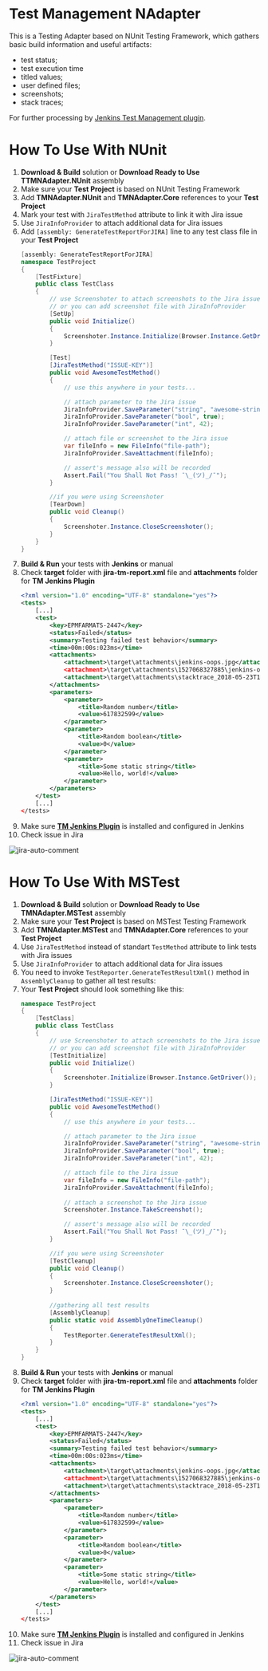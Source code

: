# Test Management NAdapter
This is a Testing Adapter based on NUnit Testing Framework, which gathers basic build information and useful artifacts:
*  test status;
*  test execution time
*  titled values;
*  user defined files;
*  screenshots;
*  stack traces;

For further processing by [Jenkins Test Management plugin](https://github.com/teo-rakan/test-management-jenkins-plugin).

# How To Use With NUnit
1. **Download & Build** solution or **Download Ready to Use TTMNAdapter.NUnit** assembly
2. Make sure your **Test Project** is based on NUnit Testing Framework
3. Add **TMNAdapter.NUnit** and **TMNAdapter.Core** references to your **Test Project**
4. Mark your test with `JiraTestMethod` attribute to link it with Jira issue
5. Use `JiraInfoProvider` to attach additional data for Jira issues
6. Add `[assembly: GenerateTestReportForJIRA]` line to any test class file in your **Test Project**
	```csharp
	[assembly: GenerateTestReportForJIRA]
	namespace TestProject
	{
		[TestFixture]
		public class TestClass
		{
			// use Screenshoter to attach screenshots to the Jira issue
			// or you can add screenshot file with JiraInfoProvider
			[SetUp]
			public void Initialize()
			{
				Screenshoter.Instance.Initialize(Browser.Instance.GetDriver());
			}

			[Test]
			[JiraTestMethod("ISSUE-KEY")]
			public void AwesomeTestMethod()
			{
				// use this anywhere in your tests...

				// attach parameter to the Jira issue
				JiraInfoProvider.SaveParameter("string", "awesome-string");
				JiraInfoProvider.SaveParameter("bool", true);
				JiraInfoProvider.SaveParameter("int", 42);

				// attach file or screenshot to the Jira issue
				var fileInfo = new FileInfo("file-path");
				JiraInfoProvider.SaveAttachment(fileInfo);

				// assert's message also will be recorded
				Assert.Fail("You Shall Not Pass! ¯\_(ツ)_/¯");
			}

			//if you were using Screenshoter
			[TearDown]
    		public void Cleanup()
    		{
       			Screenshoter.Instance.CloseScreenshoter();
	    	}
		}
	}
	```
7. **Build & Run** your tests with **Jenkins** or manual
8. Check **target** folder with **jira-tm-report.xml** file and **attachments** folder for **TM Jenkins Plugin**
	```xml
	<?xml version="1.0" encoding="UTF-8" standalone="yes"?>
	<tests>
		[...]
	    <test>
		    <key>EPMFARMATS-2447</key>
			<status>Failed</status>
		    <summary>Testing failed test behavior</summary>
		    <time>00m:00s:023ms</time>
		    <attachments>
			    <attachment>\target\attachments\jenkins-oops.jpg</attachment
			    <attachment>\target\attachments\1527068327885\jenkins-oops.jpg</attachment>
			    <attachment>\target\attachments\stacktrace_2018-05-23T12-38-47.897.txt</attachment>
			</attachments>
			<parameters>
				<parameter>
					<title>Random number</title>
					<value>617832599</value>
				</parameter>
				<parameter>
					<title>Random boolean</title>
			        <value>0</value>
				</parameter>
				<parameter>
					<title>Some static string</title>
					<value>Hello, world!</value>
				</parameter>
			</parameters>
		</test>
		[...]
	</tests>
	```
9. Make sure [**TM Jenkins Plugin**](https://github.com/teo-rakan/test-management-jenkins-plugin) is installed and configured in Jenkins
10. Check issue in Jira

![jira-auto-comment](/uploads/25f8de4d7e0e854834c595d2cb4699f6/jira-auto-comment.jpg)

# How To Use With MSTest
1. **Download & Build** solution or **Download Ready to Use TMNAdapter.MSTest** assembly
2. Make sure your **Test Project** is based on MSTest Testing Framework
3. Add **TMNAdapter.MSTest** and **TMNAdapter.Core** references to your **Test Project**
4. Use `JiraTestMethod` instead of standart `TestMethod` attribute to link tests with Jira issues
5. Use `JiraInfoProvider` to attach additional data for Jira issues
6. You need to invoke `TestReporter.GenerateTestResultXml()` method in `AssemblyCleanup` to gather all test results:
7. Your **Test Project** should look something like this:
	```csharp
	namespace TestProject
	{
		[TestClass]
		public class TestClass
		{
			// use Screenshoter to attach screenshots to the Jira issue
			// or you can add screenshot file with JiraInfoProvider
			[TestInitialize]
			public void Initialize()
			{
        		Screenshoter.Initialize(Browser.Instance.GetDriver()); 
    		}

    		[JiraTestMethod("ISSUE-KEY")]
    		public void AwesomeTestMethod()
    		{
        		// use this anywhere in your tests...

       	 		// attach parameter to the Jira issue
       	 		JiraInfoProvider.SaveParameter("string", "awesome-string");
       	 		JiraInfoProvider.SaveParameter("bool", true);
       			JiraInfoProvider.SaveParameter("int", 42);

        		// attach file to the Jira issue
        		var fileInfo = new FileInfo("file-path");
        		JiraInfoProvider.SaveAttachment(fileInfo);
		
				// attach a screenshot to the Jira issue
				Screenshoter.Instance.TakeScreenshot();

        		// assert's message also will be recorded
        		Assert.Fail("You Shall Not Pass! ¯\_(ツ)_/¯");
	    	}
	
			//if you were using Screenshoter
			[TestCleanup]
    		public void Cleanup()
    		{
       			Screenshoter.Instance.CloseScreenshoter();
	    	}
		
			//gathering all test results
			[AssemblyCleanup]
			public static void AssemblyOneTimeCleanup()
			{
				TestReporter.GenerateTestResultXml();
			}
		}
	}
	```
7. **Build & Run** your tests with **Jenkins** or manual
8. Check **target** folder with **jira-tm-report.xml** file and **attachments** folder for **TM Jenkins Plugin**
	```xml
	<?xml version="1.0" encoding="UTF-8" standalone="yes"?>
	<tests>
		[...]
	    <test>
		    <key>EPMFARMATS-2447</key>
			<status>Failed</status>
		    <summary>Testing failed test behavior</summary>
		    <time>00m:00s:023ms</time>
		    <attachments>
			    <attachment>\target\attachments\jenkins-oops.jpg</attachment
			    <attachment>\target\attachments\1527068327885\jenkins-oops.jpg</attachment>
			    <attachment>\target\attachments\stacktrace_2018-05-23T12-38-47.897.txt</attachment>
			</attachments>
			<parameters>
				<parameter>
					<title>Random number</title>
					<value>617832599</value>
				</parameter>
				<parameter>
					<title>Random boolean</title>
			        <value>0</value>
				</parameter>
				<parameter>
					<title>Some static string</title>
					<value>Hello, world!</value>
				</parameter>
			</parameters>
		</test>
		[...]
	</tests>
	```
9. Make sure [**TM Jenkins Plugin**](https://github.com/teo-rakan/test-management-jenkins-plugin) is installed and configured in Jenkins
10. Check issue in Jira

![jira-auto-comment](/uploads/25f8de4d7e0e854834c595d2cb4699f6/jira-auto-comment.jpg)